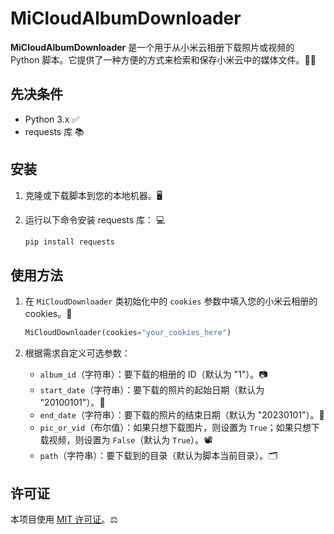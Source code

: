 # MiCloudAlbumDownloader

**MiCloudAlbumDownloader** 是一个用于从小米云相册下载照片或视频的 Python 脚本。它提供了一种方便的方式来检索和保存小米云中的媒体文件。📸🎥

## 先决条件

- Python 3.x ✅
- requests 库 📚

## 安装

1. 克隆或下载脚本到您的本地机器。🖥️
2. 运行以下命令安装 requests 库： 💻

   ```bash
   pip install requests
   ```

## 使用方法

1. 在 `MiCloudDownloader` 类初始化中的 `cookies` 参数中填入您的小米云相册的 cookies。🍪

   ```python
   MiCloudDownloader(cookies="your_cookies_here")
   ```

2. 根据需求自定义可选参数：

   - `album_id`（字符串）：要下载的相册的 ID（默认为 "1"）。📷
   - `start_date`（字符串）：要下载的照片的起始日期（默认为 "20100101"）。📅
   - `end_date`（字符串）：要下载的照片的结束日期（默认为 "20230101"）。📅
   - `pic_or_vid`（布尔值）：如果只想下载图片，则设置为 `True`；如果只想下载视频，则设置为 `False`（默认为 `True`）。📽️
   - `path`（字符串）：要下载到的目录（默认为脚本当前目录）。🗂️

## 许可证

本项目使用 [MIT 许可证](LICENSE)。⚖️
